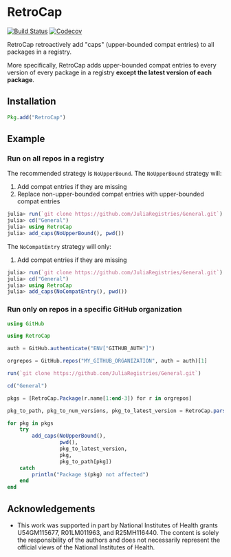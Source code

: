 # RetroCap

[![Build Status](https://travis-ci.com/bcbi/RetroCap.jl.svg?branch=master)](https://travis-ci.com/bcbi/RetroCap.jl)
[![Codecov](https://codecov.io/gh/bcbi/RetroCap.jl/branch/master/graph/badge.svg)](https://codecov.io/gh/bcbi/RetroCap.jl)

RetroCap retroactively add "caps" (upper-bounded compat entries) to all packages in a registry.

More specifically, RetroCap adds upper-bounded compat entries to every version of every package in a registry **except the latest version of each package**.

## Installation
```julia
Pkg.add("RetroCap")
```

## Example

### Run on all repos in a registry

The recommended strategy is `NoUpperBound`. The `NoUpperBound` strategy will:
1. Add compat entries if they are missing
2. Replace non-upper-bounded compat entries with upper-bounded compat entries

```julia
julia> run(`git clone https://github.com/JuliaRegistries/General.git`)
julia> cd("General")
julia> using RetroCap
julia> add_caps(NoUpperBound(), pwd())
```

The `NoCompatEntry` strategy will only:
1. Add compat entries if they are missing

```julia
julia> run(`git clone https://github.com/JuliaRegistries/General.git`)
julia> cd("General")
julia> using RetroCap
julia> add_caps(NoCompatEntry(), pwd())
```

### Run only on repos in a specific GitHub organization

```julia
using GitHub

using RetroCap

auth = GitHub.authenticate("ENV["GITHUB_AUTH"]")

orgrepos = GitHub.repos("MY_GITHUB_ORGANIZATION", auth = auth)[1]

run(`git clone https://github.com/JuliaRegistries/General.git`)

cd("General")

pkgs = [RetroCap.Package(r.name[1:end-3]) for r in orgrepos]

pkg_to_path, pkg_to_num_versions, pkg_to_latest_version = RetroCap.parse_registry(pwd())

for pkg in pkgs
    try
        add_caps(NoUpperBound(),
                 pwd(),
                 pkg_to_latest_version,
                 pkg,
                 pkg_to_path[pkg])
    catch
        println("Package $(pkg) not affected")
    end
end
```

## Acknowledgements

- This work was supported in part by National Institutes of Health grants U54GM115677, R01LM011963, and R25MH116440. The content is solely the responsibility of the authors and does not necessarily represent the official views of the National Institutes of Health.
